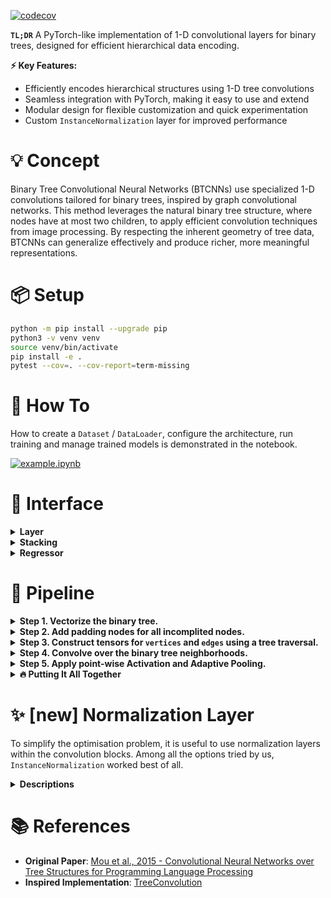 [![codecov](https://codecov.io/gh/handdl/btcnn/graph/badge.svg?token=GCC9XW04VB)](https://codecov.io/gh/handdl/btcnn)

**`TL;DR`**  A PyTorch-like implementation of 1-D convolutional layers for binary trees, designed for efficient hierarchical data encoding.

**⚡ Key Features:**
- Efficiently encodes hierarchical structures using 1-D tree convolutions
- Seamless integration with PyTorch, making it easy to use and extend
- Modular design for flexible customization and quick experimentation
- Custom `InstanceNormalization` layer for improved performance

# 💡 Concept

Binary Tree Convolutional Neural Networks (BTCNNs) use specialized 1-D convolutions tailored for binary trees, inspired by graph convolutional networks. This method leverages the natural binary tree structure, where nodes have at most two children, to apply efficient convolution techniques from image processing. By respecting the inherent geometry of tree data, BTCNNs can generalize effectively and produce richer, more meaningful representations.


# 📦 Setup

```bash
python -m pip install --upgrade pip
python3 -v venv venv
source venv/bin/activate
pip install -e .
pytest --cov=. --cov-report=term-missing
```

# 🚀 How To

How to create a `Dataset` / `DataLoader`, configure the architecture, run training and manage trained models is demonstrated in the notebook.

[![example.ipynb](https://colab.research.google.com/assets/colab-badge.svg)](https://colab.research.google.com/github/handdl/btcnn/blob/main/src/btcnn/example.ipynb)

# 🧩 Interface

<details>
  <summary><strong>Layer</strong></summary>

Our layers process objects using the following representation:
- `vertices` - 3D tensor of shape `[batch_size, n_channels, max_length_in_batch]`
- `edges` - 4D tensor of shape `[batch_size, 1, max_length_in_batch, 3]`, where the last dimension contains three indices representing the node’s 1-hop neighborhood (`[parent_id, left_child_id, right_child_id]`)

```python3
def forward(self, vertices: "Tensor", edges: "Tensor") -> "Tensor":
    ...
```

_P.S. Currently implemented layers are: `BinaryTreeActivation`, `BinaryTreeAdaptivePooling`, `BinaryTreeConv`, `BinaryTreeLayerNorm`, `BinaryTreeInstanceNorm`_

_P.P.S. To work with this format, zero padding is used to handle a) missing children and b) aligning the tree lengths._

</details>

<details>
  <summary><strong>Stacking</strong></summary>

Since layers must always remember the structure behind the `vertices` (which is stored in `edges`), we decided to build module for layer stacking `BinaryTreeSequential`:

```python
class BinaryTreeSequential(nn.Module):
    def forward(self, vertices: "Tensor", edges: "Tensor") -> "Tensor":
        for layer in self.layers:
            vertices = layer(vertices, edges)
        return vertices
```

</details>

<details>
  <summary><strong>Regressor</strong></summary>

By combining CNN block with FCNN, it is possible to solve prediction problems. In fact, the whole inference
is broken down into two parts - encoding into a vector taking into account the tree structure (`btcnn` part), and then running a fully-connected network (`fcnn` part). 
This is put together in the `BinaryTreeRegressor` module:

```python3
class BinaryTreeRegressor(nn.Module):
    def forward(self, vertices: "Tensor", edges: "Tensor") -> "Tensor":
        return self.fcnn(self.btcnn(vertices=vertices, edges=edges))
```



</details>


# 🔢 Pipeline

<details>
  <summary><strong>Step 1. Vectorize the binary tree.</strong></summary>

```python3
                [1.0, 1.0]
                 /       \
        [1.0, -1.0]     *None*
            /    \                 
  [-1.0, -1.0]   [1.0, 1.0]
```

</details>

<details>
  <summary><strong>Step 2. Add padding nodes for all incomplited nodes.</strong></summary>
  
```python3
                [1.0, 1.0]
                 /       \
        [1.0, -1.0]   [0.0, 0.0]   # padding node
            /    \                 
  [-1.0, -1.0]   [1.0, 1.0]
```
  
</details>
  

<details>
  <summary><strong>Step 3. Construct tensors for <code>vertices</code> and <code>edges</code> using a tree traversal.</strong></summary>
  
```python3
# vertices 
[[0, 0], [1.0, 1.0], [1.0, -1.0], [-1.0, -1.0], [1.0, 1.0]]

# edges in the form `[node_id, left_child_id, right_child_id]`
[[1, 2, 0], [2, 3, 4], [3, 0, 0], [4, 0, 0]]
```

</details>


<details>
  <summary><strong>Step 4. Convolve over the binary tree neighborhoods.</strong></summary>
  
To account for the binary tree structure, we’ll convolve over the parent, left child, and right child nodes. This can be visualized as a filter moving across the tree structure:

```python3
       [θ_11, θ_12]
         /       \
[θ_21, θ_22]   [θ_31, θ_32]
```

**🪄 Trick:** the knowledge that each node has either zero or two children allows us to stretch the entire tree into a tensor of size `3 * tree_length`, a one-dimensional CNN with a 
`stride=3` can then capture the tree’s neighborhood, leveraging efficient convolution implementations while maintaining the tree’s geometry.

</details>

<details>
  <summary><strong>Step 5. Apply point-wise Activation and Adaptive Pooling.</strong></summary>
  
After applying several convolutional layers (along with point-wise non-linear functions and normalization layers), we can use a adaptive pooling method to reduce the tree to a _fixed-size_ vector.

```python3
                [a, e]
                /    \
            [b, f]   [e, k]
             /  \                 
        [c, g]  [d, h]

# after `AdaptiveMaxPooling` layer, the tree becomes a vector which size is equal to the number of channels in the tree
vector = [max(a, b, c, d, e), max(e, f, g, h, k)]
```
</details>

<details>
<summary><b> 🔥 Putting It All Together </b></summary>

<b>First</b>, a convolution with the filter is performed independently for each neighbourhood. An example of neighbourhood convolution on the root:

```python3
# tree
                [1.0,1.0]
                 /     \
        [1.0, -1.0]   *None*
            /  \                 
 [-1.0,-1.0]   [1.0,1.0]

# filter
       [1.0,-1.0]
         /      \
[-1.0,-1.0]   [1.0,1.0]

# root's neighborhood convolution
                [1.0,1.0]                [1.0,-1.0]
                 /     \        *         /      \            =      [0.0]
        [1.0,-1.0]   [0.0,0.0]    [-1.0,-1.0]   [1.0,1.0]
# (1.0 * 1.0 + 1.0 * -1.0) + (1.0 * -1.0 + -1.0 * -1.0) + (0.0 * 1.0 + 0.0 * 1.0) = 0.0
```

<b>In second</b>, normalization and activation layers are applied. <b>In third</b>, dynamic pooling layer maps tree to fixed-length vector. 
Considering the structure of the tree, the following happens to the tree throughout the process:

```python3
                 # tree                  # filter                # after Conv            # after Norm & ReLU    # after AdaptiveMaxPooling

                [1.0,1.0]                                             [0.0]                      [0.0]                                     
                 /     \                [1.0,-1.0]                   /     \                     /   \
        [1.0,-1.0]   *None*  *           /      \        ->       [6.0]     *None*  ->     [1.73]  *None*  ->  [1.73]
            /  \                [-1.0,-1.0]   [1.0,1.0]           /  \                       /  \                                       
 [-1.0,-1.0]   [1.0,1.0]                                     [0.0]   [0.0]              [0.0]  [0.0]
```

**👁️⃤ Intuition.** After normalizing and applying the ReLU activation, the left child of the root becomes prominent. This happens because its values closely match the filter weights. This prominence indicates the similarity of the substructure to the filter. When training multiple filters simultaneously and combining convolutional blocks, we begin to capture more complex structures, such as subtrees of height 2, 3, and beyond. `BTCNN` effectively identifies key substructures in the tree, and then a `FCNN` assesses their presence.

</details>

# ✨ [new] Normalization Layer

To simplify the optimisation problem, it is useful to use normalization layers within the convolution blocks. 
Among all the options tried by us, `InstanceNormalization` worked best of all.

<details>
    
<summary><b>Descriptions</b></summary>

<br>

**Batch Normalization.** Aggregation is performed across all trees in the batch.
    
```python3
               [10000]                       [100]
               /     \                      /     \
            [100]   [100]               [10]     [10]
            /  \     /  \               /  \     
         [10] [10] [10] [10],        [2]   [5] 

batch_vertices = [
    [[.0], [10000], [100], [100], [10], [10], [10], [10]],
    [[.0], [100],   [10],  [2],   [5],  [10], [.0], [.0]],
]
batch_edges = [[[1,2,5], [2,3,4], [3,0,0], [4,0,0], [5,0,0]]]
batch_vertices_mean = mean(batch_vertices)  # [5050, 105, 101, 7.5, 10, 5, 5]
```

The Batch Normalization does not suit us in a similar way to any NN over sequence reason - objects in a batch may have representations responsible for completely different information at the same position. As a result, aggregation by objects in the batches will lead to the fact that we will mix, for example, statistics of tree roots of different heights (which, given the semantics of statistics, is _inappropriate_ - characteristic orders of magnitude of cardinalities grow with tree height). 

**Layer Normalization.** Aggregation is performed independently for each tree.
    
```python3
                [1.0,1.0]
                 /     \
        [1.0, -1.0]   *None*
            /  \                 
 [-1.0,-1.0]   [1.0,1.0]

tree_mean = mean([1.0, 1.0, 1.0, -1.0, -1.0, -1.0, 1.0, 1.0])  # 0.25
tree_std = std([1.0, 1.0, 1.0, -1.0, 1.0, -1.0, 1.0, 1.,0 0., 0.])  # 0.9682458365518543
```

**Instance Normalization.** Aggregation is performed independently for each tree and each channel.
    
```python3
                [1.0,1.0]
                 /     \
        [1.0, -1.0]   *None*
            /  \                 
 [-1.0,-1.0]   [1.0,1.0]

tree_mean = [mean([1.0, 1.0, -1.0, 1.0]), mean([1.0, -1.0, -1.0, 1.0])]  # [0.5, .0]
tree_std = [std([1.0, 1.0, -1.0, 1.0]),  std([1.0, -1.0, -1.0, 1.0])]  # [0.8660254037844386, 1.0]
```

</details>

# 📚 References

- **Original Paper**: [Mou et al., 2015 - Convolutional Neural Networks over Tree Structures for Programming Language Processing](https://arxiv.org/pdf/1409.5718)
- **Inspired Implementation**: [TreeConvolution](https://github.com/RyanMarcus/TreeConvolution)

